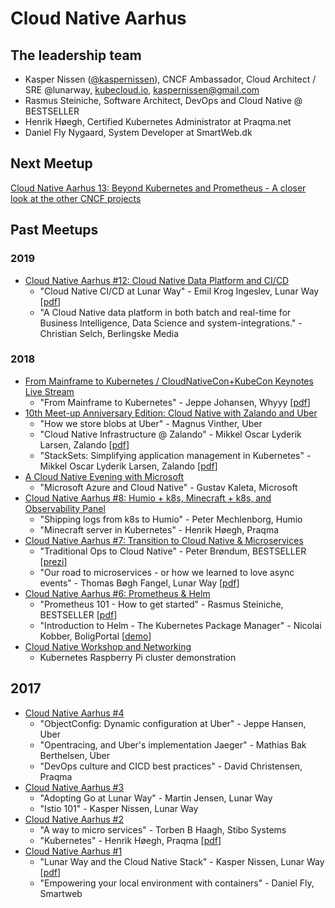 # Cloud Native Aarhus

## The leadership team

 - Kasper Nissen ([@kaspernissen](https://github.com/kaspernissen)), CNCF Ambassador, Cloud Architect / SRE @lunarway, [kubecloud.io](https://kubecloud.io), kaspernissen@gmail.com
 - Rasmus Steiniche, Software Architect, DevOps and Cloud Native @ BESTSELLER
 - Henrik Høegh, Certified Kubernetes Administrator at Praqma.net
 - Daniel Fly Nygaard, System Developer at SmartWeb.dk

## Next Meetup

[Cloud Native Aarhus 13: Beyond Kubernetes and Prometheus - A closer look at the other CNCF projects](https://www.meetup.com/Cloud-Native-Aarhus/events/257138158/)

## Past Meetups
### 2019

* [Cloud Native Aarhus #12: Cloud Native Data Platform and CI/CD](https://www.meetup.com/Cloud-Native-Aarhus/events/257106811/)  
  * "Cloud Native CI/CD at Lunar Way" - Emil Krog Ingeslev, Lunar Way [[pdf](2019/cloud-native-aarhus-12/slides.pdf)]
  *  "A Cloud Native data platform in both batch and real-time for Business Intelligence, Data Science and system-integrations." - Christian Selch, Berlingske Media

### 2018
* [From Mainframe to Kubernetes / CloudNativeCon+KubeCon Keynotes Live Stream](https://www.meetup.com/Cloud-Native-Aarhus/events/256345753/)  
  * "From Mainframe to Kubernetes" - Jeppe Johansen, Whyyy [[pdf](2018/cloud-native-aarhus-11/From-Mainframe-to-Kubernetes.pdf)]
* [10th Meet-up Anniversary Edition: Cloud Native with Zalando and Uber](https://www.meetup.com/Cloud-Native-Aarhus/events/255632833/)  
  * "How we store blobs at Uber" - Magnus Vinther, Uber
  * "Cloud Native Infrastructure @ Zalando" - Mikkel Oscar Lyderik Larsen, Zalando [[pdf](2018/cloud-native-aarhus-10/cloudnative-infrastructure-zalando.pdf)]
  * "StackSets: Simplifying application management in Kubernetes" - Mikkel Oscar Lyderik Larsen, Zalando [[pdf](2018/cloud-native-aarhus-10/stacksets-simplifying-application-management-in-kubernetes.pdf)]
* [A Cloud Native Evening with Microsoft](https://www.meetup.com/Cloud-Native-Aarhus/events/253946193/)  
  * "Microsoft Azure and Cloud Native" - Gustav Kaleta, Microsoft  
* [Cloud Native Aarhus #8: Humio + k8s, Minecraft + k8s, and Observability Panel](https://www.meetup.com/Cloud-Native-Aarhus/events/251508540/)  
  * "Shipping logs from k8s to Humio" - Peter Mechlenborg, Humio
  * "Minecraft server in Kubernetes" - Henrik Høegh, Praqma 
* [Cloud Native Aarhus #7: Transition to Cloud Native & Microservices](https://www.meetup.com/Cloud-Native-Aarhus/events/248922498/)  
  * "Traditional Ops to Cloud Native" - Peter Brøndum, BESTSELLER [[prezi](https://prezi.com/view/A8sHVtCE0B3VGWPmGP8k/)]
  * "Our road to microservices - or how we learned to love async events" - Thomas Bøgh Fangel, Lunar Way [[pdf](2018/cloud-native-aarhus-7/from-rails-monolith-to-microservices.pdf)]
* [Cloud Native Aarhus #6: Prometheus & Helm](https://www.meetup.com/Cloud-Native-Aarhus/events/246895606/)  
  * "Prometheus 101 - How to get started" - Rasmus Steiniche, BESTSELLER [[pdf](2018/cloud-native-aarhus-6/prometheus-101-How-to-get-started.pdf)]
  * "Introduction to Helm - The Kubernetes Package Manager" - Nicolai Kobber, BoligPortal [[demo](https://github.com/nkobber/helm-demo)]
* [Cloud Native Workshop and Networking](https://www.meetup.com/Cloud-Native-Aarhus/events/246454051/)
  * Kubernetes Raspberry Pi cluster demonstration

## 2017
* [Cloud Native Aarhus #4](https://www.meetup.com/Cloud-Native-Aarhus/events/244655197/)
  * "ObjectConfig: Dynamic configuration at Uber" - Jeppe Hansen, Uber
  * "Opentracing, and Uber's implementation Jaeger" - Mathias Bak Berthelsen, Uber  
  * "DevOps culture and CICD best practices" - David Christensen, Praqma
* [Cloud Native Aarhus #3](https://www.meetup.com/Cloud-Native-Aarhus/events/243542472/)
  * "Adopting Go at Lunar Way" - Martin Jensen, Lunar Way
  * "Istio 101" - Kasper Nissen, Lunar Way 
* [Cloud Native Aarhus #2](https://www.meetup.com/Cloud-Native-Aarhus/events/240929562/)
  * "A way to micro services" - Torben B Haagh, Stibo Systems
  * "Kubernetes" - Henrik Høegh, Praqma [[pdf](2017/cloud-native-aarhus-2/an-introduction-to-Kubernetes.pdf)]
* [Cloud Native Aarhus #1](https://www.meetup.com/Cloud-Native-Aarhus/events/239352311/)
  * "Lunar Way and the Cloud Native Stack" - Kasper Nissen, Lunar Way [[pdf](2017/cloud-native-aarhus-1/lunar-way-cloud-native-aarhus-may-2017.pdf)]
  * "Empowering your local environment with containers" - Daniel Fly, Smartweb